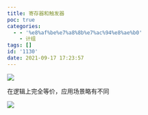 ```yaml
---
title: 寄存器和触发器
poc: true
categories:
  - - '%e8%af%be%e7%a8%8b%e7%ac%94%e8%ae%b0'
    - 计组
tags: []
id: '1130'
date: 2021-09-17 17:23:57
---
```


![](https://raw.githubusercontent.com/Valkierja/ALLPIC/main/img/202303172113923.png)

在逻辑上完全等价，应用场景略有不同

![](https://raw.githubusercontent.com/Valkierja/ALLPIC/main/img/202303172113003.png)